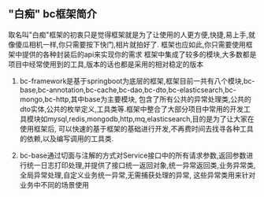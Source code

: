 ## "白痴" bc框架简介

取名叫"白痴"框架的初衷只是觉得框架就是为了让使用的人更方便,快捷,易上手,就像傻瓜相机一样,你只需要按下快门,相片就拍好了. 框架也应如此,你只需要使用框架中提供的各种封装后的api来实现你的需求
框架中集成了较多的模块,大多数都是项目中经常使用到的工具,版本的话也都是采用的相对稳定的版本

1.  bc-framework是基于springboot为底层的框架,框架目前一共有八个模块,bc-base,bc-annotation,bc-cache,bc-dao,bc-dto,bc-elasticsearch,bc-mongo,bc-http,其中base为主要模块,
包含了所有公共的异常处理类,公共的dto实体,公共的枚举定义,工具类等.框架中整合了大部分项目中常用的开发工具模块如mysql,redis,mongodb,http,mq,elasticsearch,目的是为了让大家在使用框架后,
可以快速的基于框架的基础进行开发,不再费时间去找寻各种工具的依赖,以及编写调用的工具类.

2.  bc-base通过切面与注解的方式对Service接口中的所有请求参数,返回参数进行统一日志打印处理,并提供了接口统一返回对象,统一异常返回类,业务异常类,全局异常处理,自定义业务统一异常,无需捕获处理的异常,
这些异常类用来针对业务中不同的场景使用 

